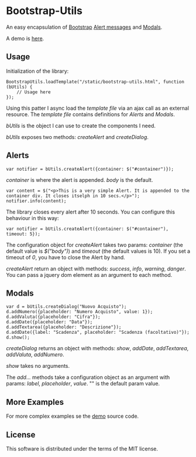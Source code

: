 # Bootstrap-Utils

An easy encapsulation of [Bootstrap](http://getbootstrap.com) [Alert messages](http://getbootstrap.com/javascript/#alerts) and [Modals](http://getbootstrap.com/javascript/#modals).

A demo is [here](http://www.lucabacchi.it/apps/bootstrap-utils).

## Usage

Initialization of the library:

    BootstrapUtils.loadTemplate("/static/bootstrap-utils.html", function (bUtils) {
        // Usage here
    });

Using this patter I async load the *template file* via an ajax call as an external resource. The *template file* contains definitions for *Alerts* and *Modals*.

*bUtils* is the object I can use to create the components I need.

*bUtils* exposes two methods: *createAlert* and *createDialog*.

## Alerts

    var notifier = bUtils.createAlert({container: $("#container")});

*container* is where the alert is appended. *body* is the default.

    var content = $("<p>This is a very simple Alert. It is appended to the container div. It closes itselph in 10 secs.</p>");
    notifier.info(content);

The library closes every alert after 10 seconds. You can configure this behaviour in this way:

    var notifier = bUtils.createAlert({container: $("#container"), timeout: 5});

The configuration object for *createAlert* takes two params: *container* (the default value is *$("body")*) and *timeout* (the default values is 10).
If you set a timeout of *0*, you have to close the Alert by hand.

*createAlert* return an object with methods: *success*, *info*, *warning*, *danger*.
You can pass a jquery dom element as an argument to each method.

## Modals

    var d = bUtils.createDialog("Nuovo Acquisto");
    d.addNumero({placeholder: "Numero Acquisto", value: 1});
    d.addValuta({placeholder: "Cifra"});
    d.addDate({placeholder: "Data"});
    d.addTextarea({placeholder: "Descrizione"});
    d.addDate({label: "Scadenza", placeholder: "Scadenza (facoltativo)"});
    d.show();

*createDialog* returns an object with methods: *show*, *addDate*, *addTextarea*, *addValuta*, *addNumero*.

*show* takes no arguments.

The *add...* methods take a configuration object as an argument with params: *label*, *placeholder*, *value*. "" is the default param value.

## More Examples

For more complex examples se the [demo](http://www.lucabacchi.it/apps/bootstrap-utils) source code.

## License

This software is distributed under the terms of the MIT license.